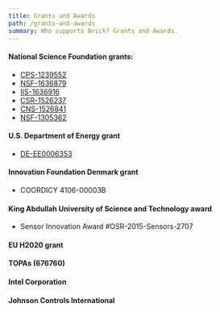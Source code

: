 ```yaml
---
title: Grants and Awards
path: /grants-and-awards
summary: Who supports Brick? Grants and Awards.
---
```


#### National Science Foundation grants:
- [CPS-1239552](https://www.nsf.gov/awardsearch/showAward?AWD_ID=1239552)
- [NSF-1636879](https://www.nsf.gov/awardsearch/showAward?AWD_ID=1636879)
- [IIS-1636916](https://www.nsf.gov/awardsearch/showAward?AWD_ID=1636916)
- [CSR-1526237](https://www.nsf.gov/awardsearch/showAward?AWD_ID=1526237)
- [CNS-1526841](https://www.nsf.gov/awardsearch/showAward?AWD_ID=1526841)
- [NSF-1305362](https://nsf.gov/awardsearch/showAward?AWD_ID=1305362)


#### U.S. Department of Energy grant
- [DE-EE0006353](https://www.energy.gov/sites/prod/files/2014/03/f12/CX-011262.pdf)

#### Innovation Foundation Denmark grant
- COORDICY 4106-00003B

#### King Abdullah University of Science and Technology award
- Sensor Innovation Award #OSR-2015-Sensors-2707

#### EU H2020 grant

#### TOPAs (676760)

#### Intel Corporation

#### Johnson Controls International